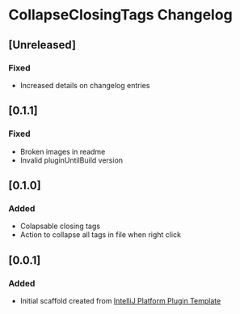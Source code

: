 <!-- Keep a Changelog guide -> https://keepachangelog.com -->

# CollapseClosingTags Changelog

## [Unreleased]

### Fixed

- Increased details on changelog entries

## [0.1.1]

### Fixed

- Broken images in readme
- Invalid pluginUntilBuild version

## [0.1.0]

### Added

- Colapsable closing tags
- Action to collapse all tags in file when right click

## [0.0.1]

### Added

- Initial scaffold created
  from [IntelliJ Platform Plugin Template](https://github.com/JetBrains/intellij-platform-plugin-template)
